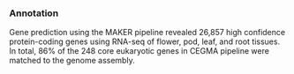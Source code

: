 ### Annotation

Gene prediction using the MAKER pipeline revealed 26,857 high confidence
protein-coding genes using RNA-seq of flower, pod, leaf, and root
tissues. In total, 86% of the 248 core eukaryotic genes in CEGMA
pipeline were matched to the genome assembly.
